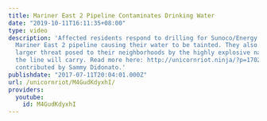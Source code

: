```yaml
---
title: Mariner East 2 Pipeline Contaminates Drinking Water
date: "2019-10-11T16:11:35+08:00"
type: video
description: 'Affected residents respond to drilling for Sunoco/Energy Transfer Partners''
  Mariner East 2 pipeline causing their water to be tainted. They also speak to the
  larger threat posed to their neighborhoods by the highly explosive natural gas liquids
  the line will carry. Read more here: http://unicornriot.ninja/?p=17021 Video production
  contributed by Sammy Didonato.'
publishdate: "2017-07-11T20:04:01.000Z"
url: /unicornriot/M4GudKdyxhI/
providers:
  youtube:
    id: M4GudKdyxhI
---
```

